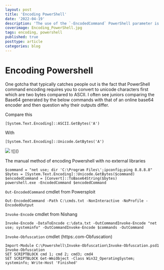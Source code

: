 ```yaml
---
layout: post
title: 'Encoding PowerShell'
date: '2022-04-19'
description: 'The use of the `-EncodedCommand` PowerShell parameter is typically used by Administrators to run complex scripts without having to worry about escaping characters. However, it is commonly used by adversaries to hide their code.  While it also offers obfuscation, remember base64 encoding can be decoded, so this is only real protection against shoulder surfers or people not in possession of decoding software.'
coverimage: Encoding_PowerShell.jpg
tags: encoding, powershell
published: true
posttype: article
categories: blog
---
```

# Encoding Powershell

One gotcha that typically catches people out is the fact that PowerShell command encoding requires you to convert to unicode characters first which are two bytes compared to ASCII.  I often see juniors comparing the Base64 generated by the below commands with that of an online base64 encoder and then question why their outputs differ. 

Compare this
```
[System.Text.Encoding]::ASCII.GetBytes('A')
```

With 
```
[System.Text.Encoding]::Unicode.GetBytes('A')
```
<img src="/static/9630b526-59e1-49e0-924f-97e72587a24b.png">
![]()


The manual method of encoding Powershell with no external libraries
```
$command = "net use; dir 'C:\Program Files\';ipconfig;ping 8.8.8.8"
$bytes = [System.Text.Encoding]::Unicode.GetBytes($command)
$encodedCommand = [Convert]::ToBase64String($bytes)
powershell.exe -EncodedCommand $encodedCommand
```

`Out-EncodedCommand` cmdlet from Powersploit

```
Out-EncodedCommand -Path C:\cmds.txt -NonInteractive -NoProfile -EncodedOutput
```

`Invoke-Encode` cmdlet from Nishang

```
Invoke-Encode -DataToEncode c:\data.txt -OutCommandInvoke-Encode "net use; systeminfo" -OutCommandInvoke-Encode $commands -OutCommand
```

`Invoke-Obfuscation` cmdlet (https:.com-Obfuscation)

```
Import-Module C:\Powershell\Invoke-Obfuscation\Invoke-Obfuscation.psd1
Invoke-Obfuscation
SET SCRIPTBLOCK cmd 1; cmd 2; cmd3; cmd4
SET SCRIPTBLOCK Get-WmiObject -Class Win32_OperatingSystem; systeminfo; Write-Host 'Finished'
```